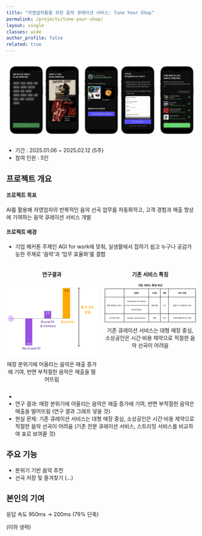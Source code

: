 ```yaml
---
title: "자영업자들을 위한 음악 큐레이션 서비스: Tune Your Shop"
permalink: /projects/tune-your-shop/
layout: single
classes: wide
author_profile: false
related: true
---
```

<img src="/assets/images/tune-your-shop.png"
     alt="Tune Your Shop"
     style="max-width: 100%; height: auto; display: block; margin: 2rem auto;" />

- 기간 : 2025.01.06 ~ 2025.02.12 (5주)
- 참여 인원 : 5인

## 프로젝트 개요
#### 프로젝트 목표
AI를 활용해 자영업자의 반복적인 음악 선곡 업무를 자동화하고, 고객 경험과 매출 향상에 기여하는 음악 큐레이션 서비스 개발
#### 프로젝트 배경
- 기업 해커톤 주제인 AGI for work에 맞춰, 실생활에서 접하기 쉽고 누구나 공감가능한 주제로 ‘음악’과 ‘업무 효율화’를 결합
<div style="display: flex; justify-content: space-between; text-align: center; gap: 20px;">
  <div style="flex: 1;">
    <h4 style="margin-bottom: 8px;">연구결과</h4>
    <img src="/assets/images/tune-your-shop_graph.png" alt="이미지1" style="width: 100%; max-width: 100%;">
    <p style="margin-top: 8px;">매장 분위기에 어울리는 음악은 매출 증가에 기여, 반면 부적절한 음악은 매출을 떨어뜨림</p>
  </div>
  <div style="flex: 1;">
    <h4 style="margin-bottom: 8px;">기존 서비스 특징</h4>
    <img src="/assets/images/tune-your-shop_graph2.png" alt="이미지2" style="width: 100%; max-width: 100%;">
    <p style="margin-top: 8px;">기존 큐레이션 서비스는 대형 매장 중심, 소상공인은 시간·비용 제약으로 적절한 음악 선곡이 어려움</p>
  </div>
</div>


- 
- 연구 결과: 매장 분위기에 어울리는 음악은 매출 증가에 기여, 반면 부적절한 음악은 매출을 떨어뜨림 (연구 결과 그래프 넣을 것)
- 현실 문제: 기존 큐레이션 서비스는 대형 매장 중심, 소상공인은 시간·비용 제약으로 적절한 음악 선곡이 어려움 (기존 전문 큐레이션 서비스, 스트리밍 서비스를 비교하여 표로 보여줄 것)

## 주요 기능

- 분위기 기반 음악 추천
- 선곡 저장 및 즐겨찾기 (…)

## 본인의 기여

응답 속도 950ms → 200ms (79% 단축)

(이하 생략)
